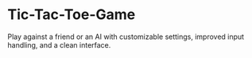 # Tic-Tac-Toe-Game
Play against a friend or an AI with customizable settings, improved input handling, and a clean interface.
